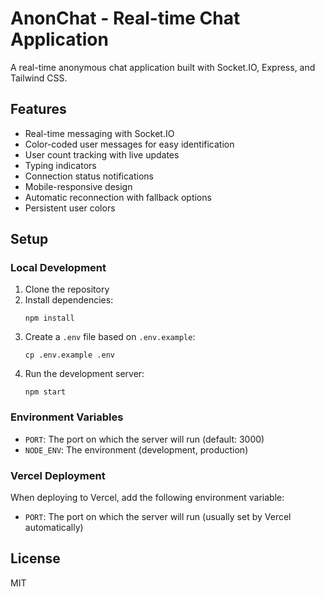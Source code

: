 # AnonChat - Real-time Chat Application

A real-time anonymous chat application built with Socket.IO, Express, and Tailwind CSS.

## Features

- Real-time messaging with Socket.IO
- Color-coded user messages for easy identification
- User count tracking with live updates
- Typing indicators
- Connection status notifications
- Mobile-responsive design
- Automatic reconnection with fallback options
- Persistent user colors

## Setup

### Local Development

1. Clone the repository
2. Install dependencies:
   ```
   npm install
   ```
3. Create a `.env` file based on `.env.example`:
   ```
   cp .env.example .env
   ```
4. Run the development server:
   ```
   npm start
   ```

### Environment Variables

- `PORT`: The port on which the server will run (default: 3000)
- `NODE_ENV`: The environment (development, production)

### Vercel Deployment

When deploying to Vercel, add the following environment variable:

- `PORT`: The port on which the server will run (usually set by Vercel automatically)

## License

MIT